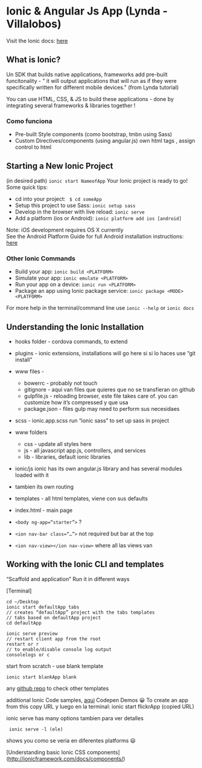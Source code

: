 # Ionic & Angular Js App (Lynda - Villalobos)

Visit the Ionic docs: [here](http://ionicframework.com/docs)
## What is Ionic?
Un SDK that builds native applications, frameworks add pre-built funcitonality - " it will output applications that will run as if they were specifically written for different mobile devices." (from Lynda tutorial)
 
You can use HTML, CSS, & JS to build these applications - done by integrating several frameworks & libraries together !
 
### Como funciona

-  Pre-built Style components (como bootstrap, tmbn using Sass)
- Custom Directives/components (using angular.js) own html tags , assign control to html

## Starting a New Ionic Project
(in desired path) ``ionic start NameofApp`` Your Ionic project is ready to go! Some quick tips:

* cd into your project: `` $ cd someApp``
* Setup this project to use Sass: ``ionic setup sass``
* Develop in the browser with live reload: ``ionic serve``
* Add a platform (ios or Android): ``ionic platform add ios [android]``
   
Note: iOS development requires OS X currently  
See the Android Platform Guide for full Android installation instructions: [here](https://cordova.apache.org/docs/en/edge/guide_platforms_android_index.md.html)

### Other Ionic Commands

*  Build your app: ``ionic build <PLATFORM>``
*  Simulate your app: ``ionic emulate <PLATFORM>``
*  Run your app on a device: ``ionic run <PLATFORM>``
*  Package an app using Ionic package service: ``ionic package <MODE> <PLATFORM>``

For more help in the terminal/command line use ``ionic --help`` or ``ionic docs``
 
## Understanding the Ionic Installation
* hooks folder - cordova commands, to extend
* plugins - ionic extensions, installations will go here si si lo haces use “git install"
* www files -
    * bowerrc - probably not touch
    * gitignore - aqui van files que quieres que no se transfieran on github
    * gulpfile.js - reloading browser, este file takes care of. you can customize how it’s compressed y que usa
    * package.json - files gulp may need to perform sus necesidaes
* scss - ionic.app.scss run “ionic sass” to set up sass in project
* www folders
    * css - update all styles here
    * js - all javascript app.js, controllers, and services
    * lib - libraries, default ionic libraries
 
* ionic/js ionic has its own angular.js library and has several modules loaded with it 
* tambien its own routing
* templates - all html templates, viene con sus defaults
* index.html - main page
 
* ``<body ng-app=“starter”>`` ?
* ``<ion nav-bar class=“…”>`` not required but bar at the top
* ``<ion nav-view></ion nav-view>`` where all las views van

 
## Working with the Ionic CLI and templates
“Scaffold and application” Run it in different ways

[Terminal]

```
cd ~/Desktop
ionic start defaultApp tabs     
// creates “defaultApp” project with the tabs templates
// tabs based on defaultApp project 
cd defaultApp 

ionic serve preview
// restart client app from the root
restart or r
// to enable/disable console log output
consolelogs or c 
```
 
start from scratch - use blank template

``ionic start blankApp blank``

 
any [github repo](https://github.com/driftyco/ionic-cli) to check other templates
 
 
additional Ionic Code samples, [aqui](http://ionicframework.com/examples) Codepen Demos 😀
To create an app from this 
copy URL y luego en la terminal: 
ionic start flickrApp (copied URL)

 
ionic serve has many options tambien para ver detalles

`` ionic serve -l (ele)``

shows you como se veria en diferentes platforms 😃

[Understanding basic Ionic CSS components]
(http://ionicframework.com/docs/components/)

 